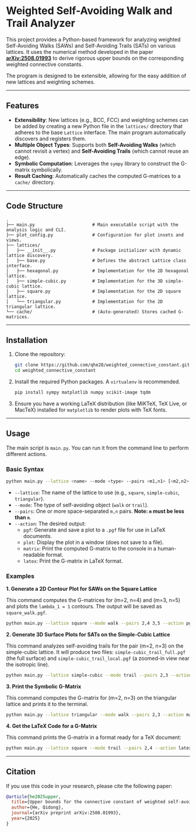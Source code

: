 # Weighted Self-Avoiding Walk and Trail Analyzer

This project provides a Python-based framework for analyzing weighted Self-Avoiding Walks (SAWs) and Self-Avoiding Trails (SATs) on various lattices. It uses the numerical method developed in the paper **[arXiv:2508.01993](https://arxiv.org/abs/2508.01993)** to derive rigorous upper bounds on the corresponding weighted connective constants.

The program is designed to be extensible, allowing for the easy addition of new lattices and weighting schemes.

-----

## Features

  - **Extensibility**: New lattices (e.g., BCC, FCC) and weighting schemes can be added by creating a new Python file in the `lattices/` directory that adheres to the base `Lattice` interface. The main program automatically discovers and registers them.
  - **Multiple Object Types**: Supports both **Self-Avoiding Walks** (which cannot revisit a vertex) and **Self-Avoiding Trails** (which cannot reuse an edge).
  - **Symbolic Computation**: Leverages the `sympy` library to construct the G-matrix symbolically.
  - **Result Caching**: Automatically caches the computed G-matrices to a `cache/` directory.

-----

## Code Structure

```
.
├── main.py                      # Main executable script with the analysis logic and CLI.
├── plot_config.py               # Configuration for plot insets and views.
├── lattices/
│   ├── __init__.py              # Package initializer with dynamic lattice discovery.
│   ├── base.py                  # Defines the abstract Lattice class interface.
│   ├── hexagonal.py             # Implementation for the 2D hexagonal lattice.
│   ├── simple-cubic.py          # Implementation for the 3D simple-cubic lattice.
│   ├── square.py                # Implementation for the 2D square lattice.
│   └── triangular.py            # Implementation for the 2D triangular lattice.
└── cache/                       # (Auto-generated) Stores cached G-matrices.
```

-----

## Installation

1.  Clone the repository:

    ```bash
    git clone https://github.com/qhe28/weighted_connective_constant.git
    cd weighted_connective_constant
    ```

2.  Install the required Python packages. A `virtualenv` is recommended.

    ```bash
    pip install sympy matplotlib numpy scikit-image tqdm
    ```

3.  Ensure you have a working LaTeX distribution (like MiKTeX, TeX Live, or MacTeX) installed for `matplotlib` to render plots with TeX fonts.

-----

## Usage

The main script is `main.py`. You can run it from the command line to perform different actions.

### Basic Syntax

```bash
python main.py --lattice <name> --mode <type> --pairs <m1,n1> [<m2,n2> ...] --action <action>
```

  - `--lattice`: The name of the lattice to use (e.g., `square`, `simple-cubic`, `triangular`).
  - `--mode`: The type of self-avoiding object (`walk` or `trail`).
  - `--pairs`: One or more space-separated `m,n` pairs. **Note: `m` must be less than `n`**.
  - `--action`: The desired output:
      - `pgf`: Generate and save a plot to a `.pgf` file for use in LaTeX documents.
      - `plot`: Display the plot in a window (does not save to a file).
      - `matrix`: Print the computed G-matrix to the console in a human-readable format.
      - `latex`: Print the G-matrix in LaTeX format.

### Examples

**1. Generate a 2D Contour Plot for SAWs on the Square Lattice**

This command computes the G-matrices for (m=2, n=4) and (m=3, n=5) and plots the `lambda_1 = 1` contours. The output will be saved as `square_walk.pgf`.

```bash
python main.py --lattice square --mode walk --pairs 2,4 3,5 --action pgf
```

**2. Generate 3D Surface Plots for SATs on the Simple-Cubic Lattice**

This command analyzes self-avoiding trails for the pair (m=2, n=3) on the simple-cubic lattice. It will produce two files: `simple-cubic_trail_full.pgf` (the full surface) and `simple-cubic_trail_local.pgf` (a zoomed-in view near the isotropic line).

```bash
python main.py --lattice simple-cubic --mode trail --pairs 2,3 --action pgf
```

**3. Print the Symbolic G-Matrix**

This command computes the G-matrix for (m=2, n=3) on the triangular lattice and prints it to the terminal.

```bash
python main.py --lattice triangular --mode walk --pairs 2,3 --action matrix
```

**4. Get the LaTeX Code for a G-Matrix**

This command prints the G-matrix in a format ready for a TeX document:

```bash
python main.py --lattice square --mode trail --pairs 2,4 --action latex
```

---

## Citation

If you use this code in your research, please cite the following paper:

```bibtex
@article{he2025upper,
  title={Upper bounds for the connective constant of weighted self-avoiding walks},
  author={He, Qidong},
  journal={arXiv preprint arXiv:2508.01993},
  year={2025}
}
```

